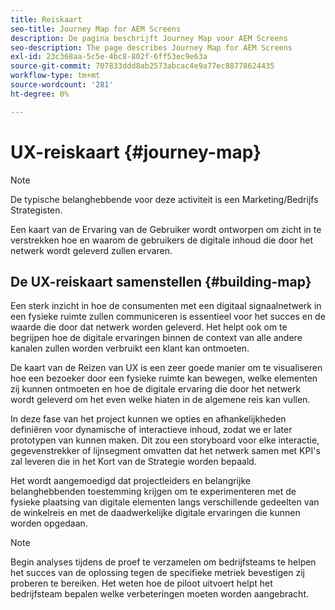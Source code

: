 ```yaml
---
title: Reiskaart
seo-title: Journey Map for AEM Screens
description: De pagina beschrijft Journey Map voor AEM Screens
seo-description: The page describes Journey Map for AEM Screens
exl-id: 23c368aa-5c5e-4bc8-802f-6ff53ec9e63a
source-git-commit: 707833ddd8ab2573abcac4e9a77ec88778624435
workflow-type: tm+mt
source-wordcount: '281'
ht-degree: 0%

---
```


# UX-reiskaart {#journey-map}

>[!NOTE]
>
>De typische belanghebbende voor deze activiteit is een Marketing/Bedrijfs Strategisten.

Een kaart van de Ervaring van de Gebruiker wordt ontworpen om zicht in te verstrekken hoe en waarom de gebruikers de digitale inhoud die door het netwerk wordt geleverd zullen ervaren.

## De UX-reiskaart samenstellen {#building-map}

Een sterk inzicht in hoe de consumenten met een digitaal signaalnetwerk in een fysieke ruimte zullen communiceren is essentieel voor het succes en de waarde die door dat netwerk worden geleverd. Het helpt ook om te begrijpen hoe de digitale ervaringen binnen de context van alle andere kanalen zullen worden verbruikt een klant kan ontmoeten.

De kaart van de Reizen van UX is een zeer goede manier om te visualiseren hoe een bezoeker door een fysieke ruimte kan bewegen, welke elementen zij kunnen ontmoeten en hoe de digitale ervaring die door het netwerk wordt geleverd om het even welke hiaten in de algemene reis kan vullen.

In deze fase van het project kunnen we opties en afhankelijkheden definiëren voor dynamische of interactieve inhoud, zodat we er later prototypen van kunnen maken. Dit zou een storyboard voor elke interactie, gegevenstrekker of lijnsegment omvatten dat het netwerk samen met KPI&#39;s zal leveren die in het Kort van de Strategie worden bepaald.

Het wordt aangemoedigd dat projectleiders en belangrijke belanghebbenden toestemming krijgen om te experimenteren met de fysieke plaatsing van digitale elementen langs verschillende gedeelten van de winkelreis en met de daadwerkelijke digitale ervaringen die kunnen worden opgedaan.

>[!NOTE]
> Begin analyses tijdens de proef te verzamelen om bedrijfsteams te helpen het succes van de oplossing tegen de specifieke metriek bevestigen zij proberen te bereiken. Het weten hoe de piloot uitvoert helpt het bedrijfsteam bepalen welke verbeteringen moeten worden aangebracht.
